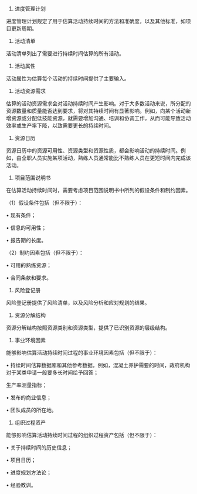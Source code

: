 
1. 进度管理计划

进度管理计划规定了用于估算活动持续时间的方法和准确度，以及其他标准，如项目更新周期。

1. 活动清单

活动清单列出了需要进行持续时间估算的所有活动。

1. 活动属性

活动属性为估算每个活动的持续时间提供了主要输入。

1. 活动资源需求

估算的活动资源需求会对活动持续时间产生影响。对于大多数活动来说，所分配的资源数量和质量能否达到要求，将对其持续时间有显著影响。例如，向某个活动新增资源或分配低技能资源，就需要增加沟通、培训和协调工作，从而可能导致活动效率或生产率下降，以致需要更长的持续时间。

1. 资源日历

资源日历中的资源可用性、资源类型和资源性质，都会影响活动的持续时间。例如，由全职人员实施某项活动，熟练人员通常能比不熟练人员在更短时间内完成该活动。

1. 项目范围说明书

在估算活动持续时间时，需要考虑项目范围说明书中所列的假设条件和制约因素。

（1）假设条件包括（但不限于）：

• 现有条件；

• 信息的可用性；

• 报告期的长度。



（2）制约因素包括（但不限于）：

• 可用的熟练资源；

• 合同条款和要求。



1. 风险登记册

风险登记册提供了风险清单，以及风险分析和应对规划的结果。

1. 资源分解结构

资源分解结构按照资源类别和资源类型，提供了已识别资源的层级结构。

1. 事业环境因素

能够影响估算活动持续时间过程的事业环境因素包括（但不限于）：

• 持续时间估算数据库和其他参考数据，例如，混凝土养护需要的时间，政府机构对于某类申请一般要多长时间给予回答；



生产率测量指标；

• 发布的商业信息；

• 团队成员的所在地。



1. 组织过程资产

能够影响估算活动持续时间过程的组织过程资产包括（但不限于）：

• 关于持续时间的历史信息；

• 项目日历；

• 进度规划方法论；

• 经验教训。
